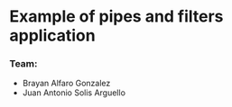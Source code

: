 # Example of pipes and filters application

### Team:

* Brayan Alfaro Gonzalez
* Juan Antonio Solis Arguello
